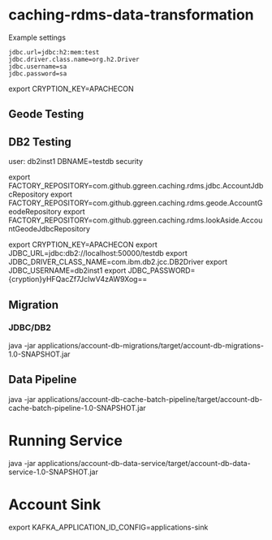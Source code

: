 # caching-rdms-data-transformation


Example settings

```properties
jdbc.url=jdbc:h2:mem:test
jdbc.driver.class.name=org.h2.Driver
jdbc.username=sa
jdbc.password=sa
```

export CRYPTION_KEY=APACHECON

## Geode Testing



## DB2 Testing

user: db2inst1
DBNAME=testdb
security


export FACTORY_REPOSITORY=com.github.ggreen.caching.rdms.jdbc.AccountJdbcRepository
export FACTORY_REPOSITORY=com.github.ggreen.caching.rdms.geode.AccountGeodeRepository
export FACTORY_REPOSITORY=com.github.ggreen.caching.rdms.lookAside.AccountGeodeJdbcRepository

export CRYPTION_KEY=APACHECON
export JDBC_URL=jdbc:db2://localhost:50000/testdb
export JDBC_DRIVER_CLASS_NAME=com.ibm.db2.jcc.DB2Driver
export JDBC_USERNAME=db2inst1
export JDBC_PASSWORD={cryption}yHFQacZf7JcIwV4zAW9Xog==

## Migration

### JDBC/DB2


java -jar applications/account-db-migrations/target/account-db-migrations-1.0-SNAPSHOT.jar 

## Data Pipeline

java -jar applications/account-db-cache-batch-pipeline/target/account-db-cache-batch-pipeline-1.0-SNAPSHOT.jar 


# Running Service

java -jar applications/account-db-data-service/target/account-db-data-service-1.0-SNAPSHOT.jar 


# Account Sink

export KAFKA_APPLICATION_ID_CONFIG=applications-sink
